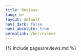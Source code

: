 ```yaml
---
title: Reviews
lang: he
layout: default
navi_dark: false
navi_absolute: true
permalink: /he/reviews
---
```


{% include pages/reviews.md %} 
